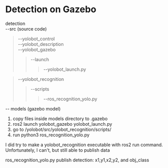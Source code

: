 # Detection on Gazebo

detection <br />
--src (source code)  <br />
> --yolobot_control  <br />
  --yolobot_description  <br />
  --yolobot_gazebo   <br />
  >> --launch <br />
  >>> --yolobot_launch.py  <br />
 
 > --yolobot_recognition <br />
  >>--scripts  <br />
  >>> --ros_recognition_yolo.py  <br />
  
 -- models (gazebo model) <br />
 
 1. copy files inside models directory to .gazebo <br/>
 2. ros2 launch yolobot_gazebo yolobot_launch.py <br/>
 3. go to /yolobot/src/yolobot_recognition/scripts/ <br/>
 4. run python3 ros_recognition_yolo.py </br>
 
 I did try to make a yolobot_recognition executable with ros2 run command. Unfortunately, I can't, but still able to publish data
 
 ros_recognition_yolo.py publish detection: x1,y1,x2,y2, and obj_class
